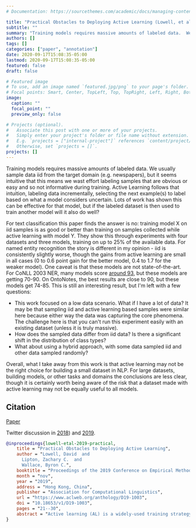 ```yaml
---
# Documentation: https://sourcethemes.com/academic/docs/managing-content/

title: "Practical Obstacles to Deploying Active Learning (Lowell, et al., EMNLP 2019)"
subtitle: ""
summary: "Training models requires massive amounts of labeled data.  We usually sample data iid from the target domain (e.g. newspapers), but it seems intuitive that this means we wast effort labeling samples that are obvious or easy and so not informative during training.  Active Learning follows that intuition, labeling data incrementally, selecting the next example(s) to label based on what a model considers uncertain.  Lots of work has shown this can be effective for that model, but if the labeled dataset is then used to train another model will it also do well?"
authors: []
tags: []
categories: ["paper", "annotation"]
date: 2020-09-17T15:08:35-05:00
lastmod: 2020-09-17T15:08:35-05:00
featured: false
draft: false

# Featured image
# To use, add an image named `featured.jpg/png` to your page's folder.
# Focal points: Smart, Center, TopLeft, Top, TopRight, Left, Right, BottomLeft, Bottom, BottomRight.
image:
  caption: ""
  focal_point: ""
  preview_only: false

# Projects (optional).
#   Associate this post with one or more of your projects.
#   Simply enter your project's folder or file name without extension.
#   E.g. `projects = ["internal-project"]` references `content/project/deep-learning/index.md`.
#   Otherwise, set `projects = []`.
projects: []
---
```


Training models requires massive amounts of labeled data.
We usually sample data iid from the target domain (e.g. newspapers), but it seems intuitive that this means we wast effort labeling samples that are obvious or easy and so not informative during training.
Active Learning follows that intuition, labeling data incrementally, selecting the next example(s) to label based on what a model considers uncertain.
Lots of work has shown this can be effective for that model, but if the labeled dataset is then used to train another model will it also do well?

For text classification this paper finds the answer is no: training model X on iid samples is as good or better than training on samples collected while active learning with model Y.
They show this through experiments with four datasets and three models, training on up to 25% of the available data.
For named entity recognition the story is different in my opinion - iid is consistently slightly worse, though the gains from active learning are small in all cases (0 to 0.6 point gain for the better model, 0.4 to 1.7 for the weaker model).
One caveat is that these models are not state-of-the-art.
For CoNLL 2003 NER, many models score [around 93](https://nlpprogress.com/english/named_entity_recognition.html), but these models are getting 70-90.
On OntoNotes, the best results are close to 90, but these models get 74-85.
This is still an interesting result, but I'm left with a few questions:

- This work focused on a low data scenario. What if I have a lot of data? It may be that sampling iid and active learning based samples were similar here because either way the data was capturing the core phenomena. The challenge here is that you can't run this experiment easily with an existing dataset (unless it is truly massive).
- How does the sampled data differ from iid data? Is there a significant shift in the distribution of class types?
- What about using a hybrid approach, with some data sampled iid and other data sampled randomly?

Overall, what I take away from this work is that active learning may not be the right choice for building a small dataset in NLP.
For large datasets, building models, or other tasks and domains the conclusions are less clear, though it is certainly worth being aware of the risk that a dataset made with active learning may not be equally useful to all models.

## Citation

[Paper](https://www.aclweb.org/anthology/D19-1003.pdf)

Twitter discussion in [2018](https://twitter.com/zacharylipton/status/1019222882482905088)) and [2019](https://twitter.com/zacharylipton/status/1165692913290043398?s=20).

```bibtex
@inproceedings{lowell-etal-2019-practical,
    title = "Practical Obstacles to Deploying Active Learning",
    author = "Lowell, David  and
      Lipton, Zachary C.  and
      Wallace, Byron C.",
    booktitle = "Proceedings of the 2019 Conference on Empirical Methods in Natural Language Processing and the 9th International Joint Conference on Natural Language Processing (EMNLP-IJCNLP)",
    month = "nov",
    year = "2019",
    address = "Hong Kong, China",
    publisher = "Association for Computational Linguistics",
    url = "https://www.aclweb.org/anthology/D19-1003",
    doi = "10.18653/v1/D19-1003",
    pages = "21--30",
    abstract = "Active learning (AL) is a widely-used training strategy for maximizing predictive performance subject to a fixed annotation budget. In AL, one iteratively selects training examples for annotation, often those for which the current model is most uncertain (by some measure). The hope is that active sampling leads to better performance than would be achieved under independent and identically distributed (i.i.d.) random samples. While AL has shown promise in retrospective evaluations, these studies often ignore practical obstacles to its use. In this paper, we show that while AL may provide benefits when used with specific models and for particular domains, the benefits of current approaches do not generalize reliably across models and tasks. This is problematic because in practice, one does not have the opportunity to explore and compare alternative AL strategies. Moreover, AL couples the training dataset with the model used to guide its acquisition. We find that subsequently training a successor model with an actively-acquired dataset does not consistently outperform training on i.i.d. sampled data. Our findings raise the question of whether the downsides inherent to AL are worth the modest and inconsistent performance gains it tends to afford.",
}
```
